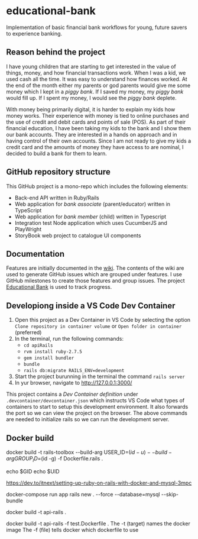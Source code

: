 # educational-bank

Implementation of basic financial bank workflows for young, future savers to experience banking.

## Reason behind the project

I have young children that are starting to get interested in the value of things, money, and how financial transactions work. When I was a kid, we used cash all the time. It was easy to understand how finances worked. At the end of the month either my parents or god parents would give me some money which I kept in a _piggy bank_. If I saved my money, my _piggy bank_ would fill up. If I spent my money, I would see the _piggy bank_ deplete.

With money being primarily digital, it is harder to explain my kids how money works. Their experience with money is tied to online purchases and the use of credit and debit cards and points of sale (POS). As part of their financial education, I have been taking my kids to the bank and I show them our bank accounts. They are interested in a hands on approach and in having control of their own accounts. Since I am not ready to give my kids a credit card and the amounts of money they have access to are nominal, I decided to build a bank for them to learn.

## GitHub repository structure

This GitHub project is a mono-repo which includes the following elements:

* Back-end API written in Ruby/Rails
* Web application for _bank associate_ (parent/educator) written in TypeScript
* Web application for _bank member_ (child) written in Typescript
* Integration test Node application which uses CucumberJS and PlayWright
* StoryBook web project to catalogue UI components

## Documentation

Features are initially documented in the [wiki](https://github.com/EddieMachete/educational-bank/wiki). The contents of the wiki are used to generate GitHub issues which are grouped under features. I use GitHub milestones to create those features and group issues. The project [Educational Bank](https://github.com/users/EddieMachete/projects/1/views/1) is used to track progress.

## Developiong inside a VS Code Dev Container

1. Open this project as a Dev Container in VS Code by selecting the option `Clone repository in container volume` or `Open folder in container` (preferred)
2. In the terminal, run the following commands:
   * `cd apiRails`
   * `rvm install ruby-2.7.5`
   * `gem install bundler`
   * `bundle`
   * `rails db:migrate RAILS_ENV=development`
3. Start the project burunning in the terminal the command `rails server`
4. In yur browser, navigate to http://127.0.0.1:3000/

This project contains a _Dev Container definition_ under `.devcontainer/devcontainer.json` which instructs VS Code what types of containers to start to setup this development environment. It also forwards the port so we can view the project on the browser. The above commands are needed to initialize rails so we can run the development server.

## Docker build

docker build -t rails-toolbox --build-arg USER_ID=$(id -u) --build-arg GROUP_ID=$(id -g) -f Dockerfile.rails .

echo $GID
echo $UID

https://dev.to/itnext/setting-up-ruby-on-rails-with-docker-and-mysql-3mpc

docker-compose run app rails new . --force --database=mysql --skip-bundle

docker build -t api-rails .

docker build -t api-rails -f test.Dockerfile .
The -t (target) names the docker image
The -f (file) tells docker which dockerfile to use
